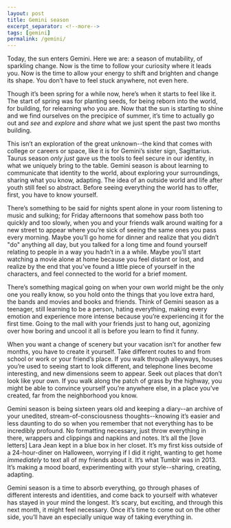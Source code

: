 ```yaml
---
layout: post
title: Gemini season
excerpt_separator: <!--more-->
tags: [gemini]
permalink: /gemini/
---
```


Today, the sun enters Gemini. Here we are: a season of mutability, of sparkling change. <!--more--> Now is the time to follow your curiosity where it leads you. Now is the time to allow your energy to shift and brighten and change its shape. You don’t have to feel stuck anywhere, not even here.

Though it’s been spring for a while now, here’s when it starts to feel like it. The start of spring was for planting seeds, for being reborn into the world, for building, for relearning who you are. Now that the sun is starting to shine and we find ourselves on the precipice of summer, it’s time to actually go out and *see* and *explore* and *share* what we just spent the past two months building. 

This isn’t an exploration of the great unknown--the kind that comes with college or careers or space, like it is for Gemini’s sister sign, Sagittarius. Taurus season *only just* gave us the tools to feel secure in our identity, in what we uniquely bring to the table. Gemini season is about learning to communicate that identity to the world, about exploring your surroundings, sharing what you know, adapting. The idea of an outside world and life after youth still feel so abstract. Before seeing everything the world has to offer, first, you have to know yourself.

There’s something to be said for nights spent alone in your room listening to music and sulking; for Friday afternoons that somehow pass both too quickly and too slowly, when you and your friends walk around waiting for a new street to appear where you’re sick of seeing the same ones you pass every morning. Maybe you’ll go home for dinner and realize that you didn’t "do" anything all day, but you talked for a long time and found yourself relating to people in a way you hadn’t in a a while. Maybe you’ll start watching a movie alone at home because you feel distant or lost, and realize by the end that you’ve found a little piece of yourself in the characters, and feel connected to the world for a brief moment.

There’s something magical going on when your own world might be the only one you really know, so you hold onto the things that you love extra hard, the bands and movies and books and friends. Think of Gemini season as a teenager, still learning to be a person, hating everything, making every emotion and experience more intense because you’re experiencing it for the first time. Going to the mall with your friends just to hang out, agonizing over how boring and uncool it all is before you learn to find it funny.

When you want a change of scenery but your vacation isn’t for another few months, you have to create it yourself. Take different routes to and from school or work or your friend’s place. If you walk through alleyways, houses you’re used to seeing start to look different, and telephone lines become interesting, and new dimensions seem to appear. Seek out places that don’t look like your own. If you walk along the patch of grass by the highway, you might be able to convince yourself you’re anywhere else, in a place you’ve created, far from the neighborhood you know.

Gemini season is being sixteen years old and keeping a diary--an archive of your unedited, stream-of-consciousness thoughts--knowing it’s easier and less daunting to do so when you remember that not everything has to be incredibly profound. No formatting necessary, just throw everything in there, wrappers and clippings and napkins and notes. It’s all the [love letters] Lara Jean kept in a blue box in her closet. It’s my first kiss outside of a 24-hour-diner on Halloween, worrying if I did it right, wanting to get home *immediately* to text all of my friends about it. It’s what Tumblr was in 2013. It’s making a mood board, experimenting with your style--sharing, creating, adapting.

Gemini season is a time to absorb everything, go through phases of different interests and identities, and come back to yourself with whatever has stayed in your mind the longest. It’s scary, but exciting, and through this next month, it might feel necessary. Once it’s time to come out on the other side, you’ll have an especially unique way of taking everything in.
